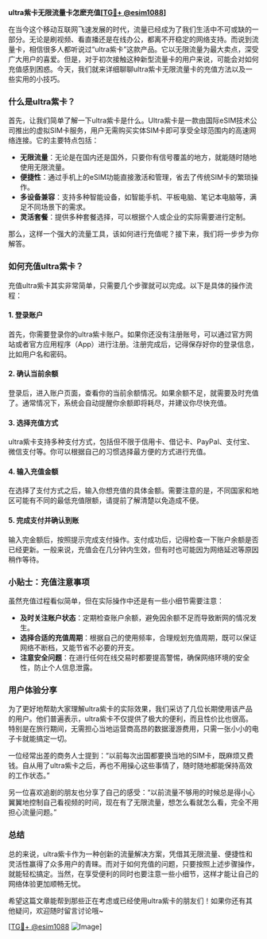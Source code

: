 **ultra紫卡无限流量卡怎麽充值[[TG💪+ @esim1088](https://t.me/s/esim1088)]**

在当今这个移动互联网飞速发展的时代，流量已经成为了我们生活中不可或缺的一部分。无论是刷视频、看直播还是在线办公，都离不开稳定的网络支持。而说到流量卡，相信很多人都听说过“ultra紫卡”这款产品。它以无限流量为最大卖点，深受广大用户的喜爱。但是，对于初次接触这种新型流量卡的用户来说，可能会对如何充值感到困惑。今天，我们就来详细聊聊ultra紫卡无限流量卡的充值方法以及一些实用的小技巧。

### 什么是ultra紫卡？

首先，让我们简单了解一下ultra紫卡是什么。Ultra紫卡是一款由国际eSIM技术公司推出的虚拟SIM卡服务，用户无需购买实体SIM卡即可享受全球范围内的高速网络连接。它的主要特点包括：

- **无限流量**：无论是在国内还是国外，只要你有信号覆盖的地方，就能随时随地使用无限流量。
- **便捷性**：通过手机上的eSIM功能直接激活和管理，省去了传统SIM卡的繁琐操作。
- **多设备兼容**：支持多种智能设备，如智能手机、平板电脑、笔记本电脑等，满足不同场景下的需求。
- **灵活套餐**：提供多种套餐选择，可以根据个人或企业的实际需要进行定制。

那么，这样一个强大的流量工具，该如何进行充值呢？接下来，我们将一步步为你解答。

### 如何充值ultra紫卡？

充值ultra紫卡其实非常简单，只需要几个步骤就可以完成。以下是具体的操作流程：

#### 1. 登录账户

首先，你需要登录你的ultra紫卡账户。如果你还没有注册账号，可以通过官方网站或者官方应用程序（App）进行注册。注册完成后，记得保存好你的登录信息，比如用户名和密码。

#### 2. 确认当前余额

登录后，进入账户页面，查看你的当前余额情况。如果余额不足，就需要及时充值了。通常情况下，系统会自动提醒你余额即将耗尽，并建议你尽快充值。

#### 3. 选择充值方式

ultra紫卡支持多种支付方式，包括但不限于信用卡、借记卡、PayPal、支付宝、微信支付等。你可以根据自己的习惯选择最方便的方式进行充值。

#### 4. 输入充值金额

在选择了支付方式之后，输入你想充值的具体金额。需要注意的是，不同国家和地区可能有不同的最低充值限额，请提前了解清楚以免造成不便。

#### 5. 完成支付并确认到账

输入完金额后，按照提示完成支付操作。支付成功后，记得检查一下账户余额是否已经更新。一般来说，充值会在几分钟内生效，但有时也可能因为网络延迟等原因稍作等待。

### 小贴士：充值注意事项

虽然充值过程看似简单，但在实际操作中还是有一些小细节需要注意：

- **及时关注账户状态**：定期检查账户余额，避免因余额不足而导致断网的情况发生。
- **选择合适的充值周期**：根据自己的使用频率，合理规划充值周期，既可以保证网络不断档，又能节省不必要的开支。
- **注意安全问题**：在进行任何在线交易时都要提高警惕，确保网络环境的安全性，防止个人信息泄露。

### 用户体验分享

为了更好地帮助大家理解ultra紫卡的实际效果，我们采访了几位长期使用该产品的用户。他们普遍表示，ultra紫卡不仅提供了极大的便利，而且性价比也很高。特别是在旅行期间，无需担心当地运营商高昂的数据漫游费用，只需一张小小的电子卡就能搞定一切。

一位经常出差的商务人士提到：“以前每次出国都要换当地的SIM卡，既麻烦又费钱。自从用了ultra紫卡之后，再也不用操心这些事情了，随时随地都能保持高效的工作状态。”

另一位喜欢追剧的朋友也分享了自己的感受：“以前流量不够用的时候总是得小心翼翼地控制自己看视频的时间，现在有了无限流量，想怎么看就怎么看，完全不用担心流量问题。”

### 总结

总的来说，ultra紫卡作为一种创新的流量解决方案，凭借其无限流量、便捷性和灵活性赢得了众多用户的青睐。而对于如何充值的问题，只要按照上述步骤操作，就能轻松搞定。当然，在享受便利的同时也要注意一些小细节，这样才能让自己的网络体验更加顺畅无忧。

希望这篇文章能帮到那些正在考虑或已经使用ultra紫卡的朋友们！如果你还有其他疑问，欢迎随时留言讨论哦~

[[TG💪+ @esim1088](https://t.me/s/esim1088) ![Image](https://i.postimg.cc/4NQfJmqS/Snipaste-2025-05-13-00-14-12.png)]